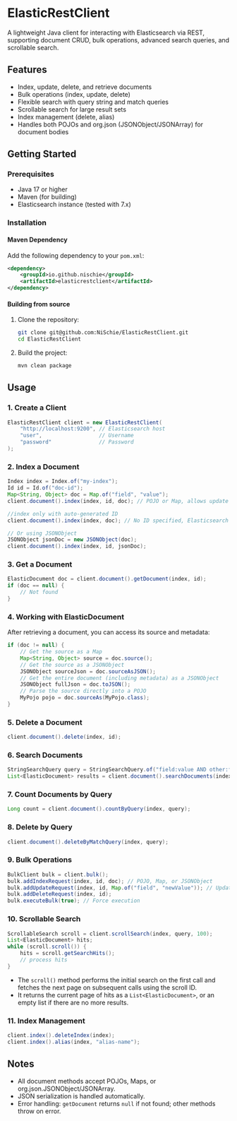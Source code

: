 # ElasticRestClient

A lightweight Java client for interacting with Elasticsearch via REST, supporting document CRUD, bulk operations, advanced search queries, and scrollable search.

## Features
- Index, update, delete, and retrieve documents
- Bulk operations (index, update, delete)
- Flexible search with query string and match queries
- Scrollable search for large result sets
- Index management (delete, alias)
- Handles both POJOs and org.json (JSONObject/JSONArray) for document bodies

## Getting Started

### Prerequisites
- Java 17 or higher
- Maven (for building)
- Elasticsearch instance (tested with 7.x)

### Installation
#### Maven Dependency
Add the following dependency to your `pom.xml`:
```xml
<dependency>
    <groupId>io.github.nischie</groupId>
    <artifactId>elasticrestclient</artifactId>
</dependency>
```

#### Building from source
1. Clone the repository:
   ```sh
   git clone git@github.com:NiSchie/ElasticRestClient.git
   cd ElasticRestClient
   ```
2. Build the project:
   ```sh
   mvn clean package
   ```

## Usage

### 1. Create a Client
```java
ElasticRestClient client = new ElasticRestClient(
    "http://localhost:9200", // Elasticsearch host
    "user",                  // Username
    "password"               // Password
);
```

### 2. Index a Document
```java
Index index = Index.of("my-index");
Id id = Id.of("doc-id");
Map<String, Object> doc = Map.of("field", "value");
client.document().index(index, id, doc); // POJO or Map, allows update if exists

//index only with auto-generated ID
client.document().index(index, doc); // No ID specified, Elasticsearch generates one

// Or using JSONObject
JSONObject jsonDoc = new JSONObject(doc);
client.document().index(index, id, jsonDoc);
```

### 3. Get a Document
```java
ElasticDocument doc = client.document().getDocument(index, id);
if (doc == null) {
    // Not found
}
```

### 4. Working with ElasticDocument
After retrieving a document, you can access its source and metadata:

```java
if (doc != null) {
    // Get the source as a Map
    Map<String, Object> source = doc.source();
    // Get the source as a JSONObject
    JSONObject sourceJson = doc.sourceAsJSON();
    // Get the entire document (including metadata) as a JSONObject
    JSONObject fullJson = doc.toJSON();
    // Parse the source directly into a POJO
    MyPojo pojo = doc.sourceAs(MyPojo.class);
}
```

### 5. Delete a Document
```java
client.document().delete(index, id);
```

### 6. Search Documents
```java
StringSearchQuery query = StringSearchQuery.of("field:value AND other:foo");
List<ElasticDocument> results = client.document().searchDocuments(index, query);
```

### 7. Count Documents by Query
```java
Long count = client.document().countByQuery(index, query);
```

### 8. Delete by Query
```java
client.document().deleteByMatchQuery(index, query);
```

### 9. Bulk Operations
```java
BulkClient bulk = client.bulk();
bulk.addIndexRequest(index, id, doc); // POJO, Map, or JSONObject
bulk.addUpdateRequest(index, id, Map.of("field", "newValue")); // Update specific fields
bulk.addDeleteRequest(index, id);
bulk.executeBulk(true); // Force execution
```

### 10. Scrollable Search
```java
ScrollableSearch scroll = client.scrollSearch(index, query, 100);
List<ElasticDocument> hits;
while (scroll.scroll()) {
    hits = scroll.getSearchHits();
    // process hits
}
```
- The `scroll()` method performs the initial search on the first call and fetches the next page on subsequent calls using the scroll ID.
- It returns the current page of hits as a `List<ElasticDocument>`, or an empty list if there are no more results.

### 11. Index Management
```java
client.index().deleteIndex(index);
client.index().alias(index, "alias-name");
```

## Notes
- All document methods accept POJOs, Maps, or org.json.JSONObject/JSONArray.
- JSON serialization is handled automatically.
- Error handling: `getDocument` returns `null` if not found; other methods throw on error.
